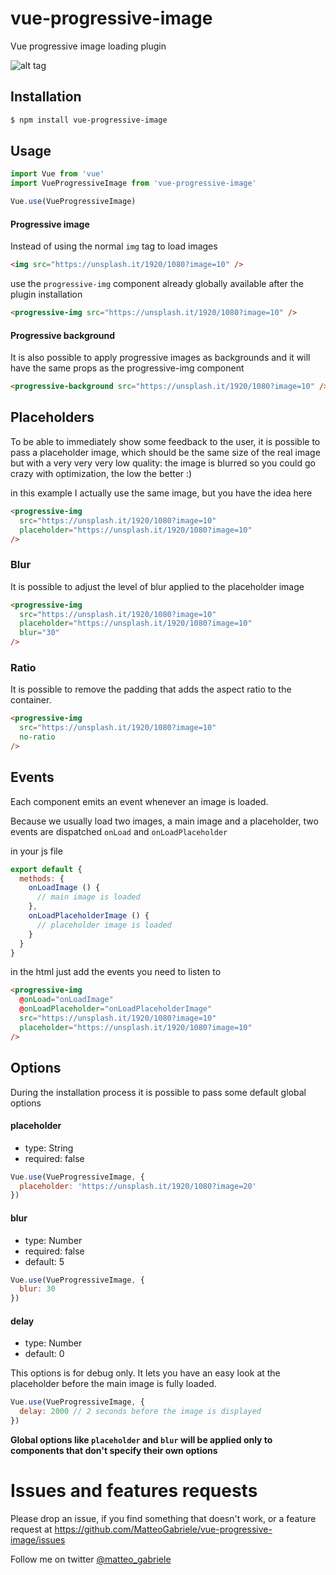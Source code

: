 # vue-progressive-image

Vue progressive image loading plugin


![alt tag](https://raw.githubusercontent.com/MatteoGabriele/vue-progressive-image/master/example.gif)


## Installation

```bash
$ npm install vue-progressive-image
```

## Usage

```js
import Vue from 'vue'
import VueProgressiveImage from 'vue-progressive-image'

Vue.use(VueProgressiveImage)
```

#### Progressive image

Instead of using the normal `img` tag to load images

```html
<img src="https://unsplash.it/1920/1080?image=10" />
```

use the `progressive-img` component already globally available after the plugin installation

```html
<progressive-img src="https://unsplash.it/1920/1080?image=10" />
```

#### Progressive background

It is also possible to apply progressive images as backgrounds and it will have the same props as the progressive-img component

```html
<progressive-background src="https://unsplash.it/1920/1080?image=10" />
```


## Placeholders

To be able to immediately show some feedback to the user, it is possible to pass a placeholder image, which should be the same size of the real image but with a very very very low quality: the image is blurred so you could go crazy with optimization, the low the better :)

in this example I actually use the same image, but you have the idea here

```html
<progressive-img
  src="https://unsplash.it/1920/1080?image=10"
  placeholder="https://unsplash.it/1920/1080?image=10"
/>
```

### Blur

It is possible to adjust the level of blur applied to the placeholder image

```html
<progressive-img
  src="https://unsplash.it/1920/1080?image=10"
  placeholder="https://unsplash.it/1920/1080?image=10"
  blur="30"
/>
```

### Ratio

It is possible to remove the padding that adds the aspect ratio to the container.


```html
<progressive-img 
  src="https://unsplash.it/1920/1080?image=10"
  no-ratio
/>
```


## Events

Each component emits an event whenever an image is loaded.

Because we usually load two images, a main image and a placeholder, two events are dispatched `onLoad` and `onLoadPlaceholder`

in your js file

```js
export default {
  methods: {
    onLoadImage () {
      // main image is loaded
    },
    onLoadPlaceholderImage () {
      // placeholder image is loaded
    }
  }
}
```

in the html just add the events you need to listen to 

```html
<progressive-img
  @onLoad="onLoadImage"
  @onLoadPlaceholder="onLoadPlaceholderImage"
  src="https://unsplash.it/1920/1080?image=10"
  placeholder="https://unsplash.it/1920/1080?image=10"
/>
```


## Options

During the installation process it is possible to pass some default global options


#### placeholder
*	type: String
*	required: false

```js
Vue.use(VueProgressiveImage, {
  placeholder: 'https://unsplash.it/1920/1080?image=20'
})
```

#### blur
*	type: Number
*	required: false
*	default: 5

```js
Vue.use(VueProgressiveImage, {
  blur: 30
})
```

#### delay
*	type: Number
*	default: 0

This options is for debug only. It lets you have an easy look at the placeholder before the main image is fully loaded.

```js
Vue.use(VueProgressiveImage, {
  delay: 2000 // 2 seconds before the image is displayed
})
```

**Global options like `placeholder` and `blur` will be applied only to components that don't specify their own options**


# Issues and features requests
Please drop an issue, if you find something that doesn't work, or a feature request at https://github.com/MatteoGabriele/vue-progressive-image/issues

Follow me on twitter [@matteo_gabriele](https://twitter.com/matteo_gabriele)

